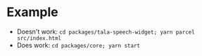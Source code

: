 # Example

- Doesn't work: `cd packages/tala-speech-widget; yarn parcel src/index.html`
- Does work: `cd packages/core; yarn start`